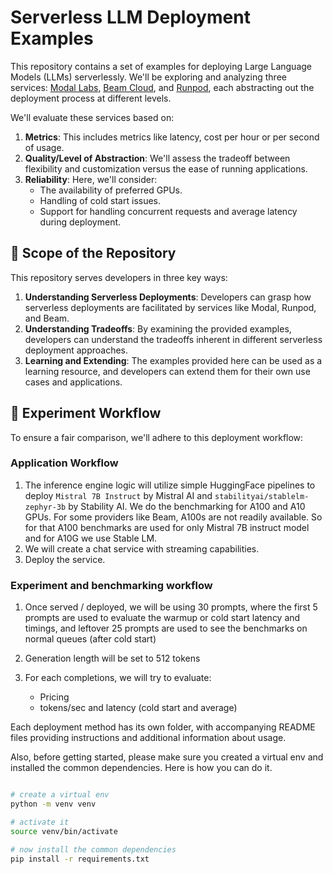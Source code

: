 # Serverless LLM Deployment Examples

This repository contains a set of examples for deploying Large Language Models (LLMs) serverlessly. We'll be exploring and analyzing three services: [Modal Labs](https://modal.com/), [Beam Cloud](https://www.beam.cloud/), and [Runpod](https://www.runpod.io/), each abstracting out the deployment process at different levels.

We'll evaluate these services based on:

1. **Metrics**: This includes metrics like latency, cost per hour or per second of usage.
2. **Quality/Level of Abstraction**: We'll assess the tradeoff between flexibility and customization versus the ease of running applications.
3. **Reliability**: Here, we'll consider:
   - The availability of preferred GPUs.
   - Handling of cold start issues.
   - Support for handling concurrent requests and average latency during deployment.

## 🔭 Scope of the Repository

This repository serves developers in three key ways:

1. **Understanding Serverless Deployments**: Developers can grasp how serverless deployments are facilitated by services like Modal, Runpod, and Beam.
2. **Understanding Tradeoffs**: By examining the provided examples, developers can understand the tradeoffs inherent in different serverless deployment approaches.
3. **Learning and Extending**: The examples provided here can be used as a learning resource, and developers can extend them for their own use cases and applications.

## 🔄 Experiment Workflow

To ensure a fair comparison, we'll adhere to this deployment workflow:

### Application Workflow 

1. The inference engine logic will utilize simple HuggingFace pipelines to deploy `Mistral 7B Instruct` by Mistral AI and `stabilityai/stablelm-zephyr-3b` by Stability AI. We do the benchmarking for A100 and A10 GPUs. For some providers like Beam, A100s are not readily available. So for that A100 benchmarks are used for only Mistral 7B instruct model and for A10G we use Stable LM.  
2. We will create a chat service with streaming capabilities.
3. Deploy the service.

### Experiment and benchmarking workflow

1. Once served / deployed, we will be using 30 prompts, where the first 5 prompts are used to evaluate the warmup or cold start latency and timings, and leftover 25 prompts are used to see the benchmarks on normal queues (after cold start)

2. Generation length will be set to 512 tokens

3. For each completions, we will try to evaluate:

    - Pricing
    - tokens/sec and latency (cold start and average)

Each deployment method has its own folder, with accompanying README files providing instructions and additional information about usage.

Also, before getting started, please make sure you created a virtual env and installed the common dependencies. Here is how you can do it.

```bash

# create a virtual env
python -m venv venv

# activate it
source venv/bin/activate

# now install the common dependencies
pip install -r requirements.txt

```